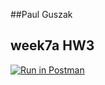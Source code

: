 ##Paul Guszak
## week7a HW3
[![Run in Postman](https://run.pstmn.io/button.svg)](https://app.getpostman.com/run-collection/4620fb8e510f18d43635)
